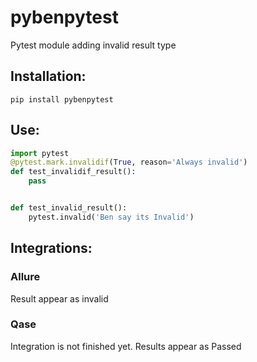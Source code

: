 # pybenpytest
Pytest module adding invalid result type

## Installation:
`pip install pybenpytest`

## Use:
```python
import pytest
@pytest.mark.invalidif(True, reason='Always invalid')
def test_invalidif_result():
    pass


def test_invalid_result():
    pytest.invalid('Ben say its Invalid')
```

## Integrations:
### Allure 
Result appear as invalid

### Qase
Integration is not finished yet. Results appear as Passed